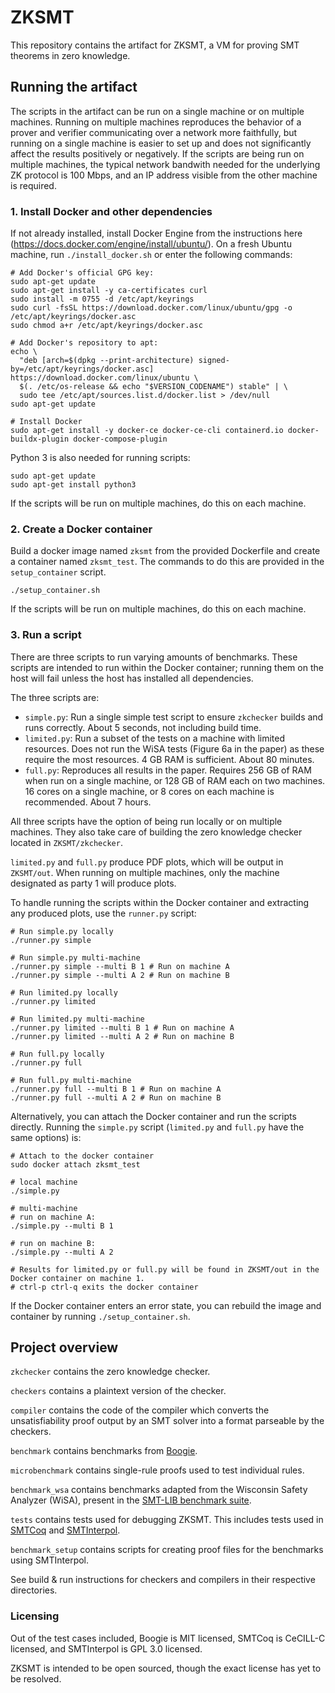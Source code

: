 # ZKSMT

This repository contains the artifact for ZKSMT, a VM for proving SMT theorems in zero knowledge.

## Running the artifact

The scripts in the artifact can be run on a single machine or on multiple machines. Running on multiple machines reproduces the behavior of a prover and verifier communicating over a network more faithfully, but running on a single machine is easier to set up and does not significantly affect the results positively or negatively. If the scripts are being run on multiple machines, the typical network bandwith needed for the underlying ZK protocol is 100 Mbps, and an IP address visible from the other machine is required.

### 1. Install Docker and other dependencies

If not already installed, install Docker Engine from the instructions here (https://docs.docker.com/engine/install/ubuntu/). On a fresh Ubuntu machine, run `./install_docker.sh` or enter the following commands:

```
# Add Docker's official GPG key:
sudo apt-get update
sudo apt-get install -y ca-certificates curl
sudo install -m 0755 -d /etc/apt/keyrings
sudo curl -fsSL https://download.docker.com/linux/ubuntu/gpg -o /etc/apt/keyrings/docker.asc
sudo chmod a+r /etc/apt/keyrings/docker.asc

# Add Docker's repository to apt:
echo \
  "deb [arch=$(dpkg --print-architecture) signed-by=/etc/apt/keyrings/docker.asc] https://download.docker.com/linux/ubuntu \
  $(. /etc/os-release && echo "$VERSION_CODENAME") stable" | \
  sudo tee /etc/apt/sources.list.d/docker.list > /dev/null
sudo apt-get update

# Install Docker
sudo apt-get install -y docker-ce docker-ce-cli containerd.io docker-buildx-plugin docker-compose-plugin
```

Python 3 is also needed for running scripts:

```
sudo apt-get update
sudo apt-get install python3
```

If the scripts will be run on multiple machines, do this on each machine.

### 2. Create a Docker container

Build a docker image named `zksmt` from the provided Dockerfile and create a container named `zksmt_test`. The commands to do this are provided in the `setup_container` script.

```
./setup_container.sh
```

If the scripts will be run on multiple machines, do this on each machine.

### 3. Run a script

There are three scripts to run varying amounts of benchmarks. These scripts are
intended to run within the Docker container; running them on the host will fail
unless the host has installed all dependencies.

The three scripts are:

* `simple.py`: Run a single simple test script to ensure `zkchecker` builds and runs correctly. About 5 seconds, not including build time.
* `limited.py`: Run a subset of the tests on a machine with limited resources. Does not run the WiSA tests (Figure 6a in the paper) as these require the most resources. 4 GB RAM is sufficient. About 80 minutes.
* `full.py`: Reproduces all results in the paper. Requires 256 GB of RAM when run on a single machine, or 128 GB of RAM each on two machines. 16 cores on a single machine, or 8 cores on each machine is recommended. About 7 hours.

All three scripts have the option of being run locally or on multiple machines. They also take care of building the zero knowledge checker located in `ZKSMT/zkchecker`.

`limited.py` and `full.py` produce PDF plots, which will be output in `ZKSMT/out`. When running on multiple machines, only the machine designated as party 1 will produce plots.

To handle running the scripts within the Docker container and extracting any produced plots, use the `runner.py` script:

```
# Run simple.py locally
./runner.py simple

# Run simple.py multi-machine
./runner.py simple --multi B 1 # Run on machine A
./runner.py simple --multi A 2 # Run on machine B

# Run limited.py locally
./runner.py limited

# Run limited.py multi-machine
./runner.py limited --multi B 1 # Run on machine A
./runner.py limited --multi A 2 # Run on machine B

# Run full.py locally
./runner.py full

# Run full.py multi-machine
./runner.py full --multi B 1 # Run on machine A
./runner.py full --multi A 2 # Run on machine B
```

Alternatively, you can attach the Docker container and run the scripts directly. Running the `simple.py` script (`limited.py` and `full.py` have the same options) is:

```
# Attach to the docker container
sudo docker attach zksmt_test

# local machine
./simple.py

# multi-machine
# run on machine A:
./simple.py --multi B 1

# run on machine B:
./simple.py --multi A 2

# Results for limited.py or full.py will be found in ZKSMT/out in the Docker container on machine 1.
# ctrl-p ctrl-q exits the docker container
```

If the Docker container enters an error state, you can rebuild the image and container by running `./setup_container.sh`.

## Project overview

`zkchecker` contains the zero knowledge checker.

`checkers` contains a plaintext version of the checker.

`compiler` contains the code of the compiler which converts the unsatisfiability
proof output by an SMT solver into a format parseable by the checkers.

`benchmark` contains benchmarks from [Boogie](https://github.com/boogie-org/boogie).

`microbenchmark` contains single-rule proofs used to test individual rules.

`benchmark_wsa` contains benchmarks adapted from the Wisconsin Safety Analyzer (WiSA), present in the [SMT-LIB benchmark suite](http://smtlib.cs.uiowa.edu/).

`tests` contains tests used for debugging ZKSMT. This includes tests used in [SMTCoq](https://github.com/smtcoq/smtcoq) and [SMTInterpol](https://github.com/ultimate-pa/smtinterpol/tree/master).

`benchmark_setup` contains scripts for creating proof files for the benchmarks using SMTInterpol.

See build & run instructions for checkers and compilers in their respective directories.

### Licensing

Out of the test cases included, Boogie is MIT licensed, SMTCoq is CeCILL-C licensed, and SMTInterpol is GPL 3.0 licensed.

ZKSMT is intended to be open sourced, though the exact license has yet to be resolved.
